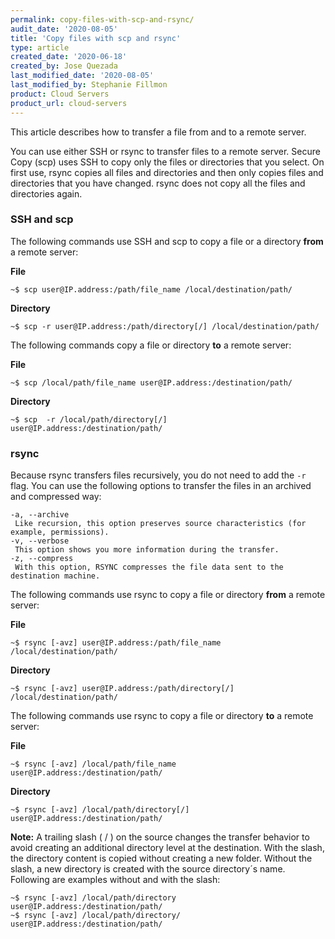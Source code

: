 ```yaml
---
permalink: copy-files-with-scp-and-rsync/
audit_date: '2020-08-05'
title: 'Copy files with scp and rsync'
type: article
created_date: '2020-06-18'
created_by: Jose Quezada
last_modified_date: '2020-08-05'
last_modified_by: Stephanie Fillmon
product: Cloud Servers
product_url: cloud-servers
---
```


This article describes how to transfer a file from and to a remote server.

You can use either SSH or rsync to transfer files to a remote server. Secure Copy
(scp) uses SSH to copy only the files or directories that you select. On first
use, rsync copies all files and directories and then only copies files and
directories that you have changed. rsync does not copy all the files and
directories again.

### SSH and scp

The following commands use SSH and scp to copy a file or a
directory **from** a remote server:

**File**

    ~$ scp user@IP.address:/path/file_name /local/destination/path/

**Directory**

    ~$ scp -r user@IP.address:/path/directory[/] /local/destination/path/

The following commands copy a file or directory **to** a remote server:

**File**

    ~$ scp /local/path/file_name user@IP.address:/destination/path/

**Directory**

    ~$ scp  -r /local/path/directory[/]  user@IP.address:/destination/path/


### rsync

Because rsync transfers files recursively, you do not need to add the `-r` flag. You 
can use the following options to transfer the files in an archived and compressed way:

    -a, --archive
	 Like recursion, this option preserves source characteristics (for example, permissions).
    -v, --verbose
	 This option shows you more information during the transfer.
    -z, --compress
	 With this option, RSYNC compresses the file data sent to the destination machine.

The following commands use rsync to copy a file or directory **from** a
remote server:

**File**
 
    ~$ rsync [-avz] user@IP.address:/path/file_name /local/destination/path/

**Directory**

    ~$ rsync [-avz] user@IP.address:/path/directory[/] /local/destination/path/

The following commands use rsync to copy a file or directory **to** a
remote server:

**File**

    ~$ rsync [-avz] /local/path/file_name user@IP.address:/destination/path/

**Directory**

    ~$ rsync [-avz] /local/path/directory[/]  user@IP.address:/destination/path/


**Note:** A  trailing  slash ( / ) on the source changes the transfer behavior
to avoid creating an additional directory level at the destination. With
the slash, the directory content is copied without creating a new
folder. Without the slash, a new directory is created with the source
directory´s name. Following are examples without and with the slash:
    
    ~$ rsync [-avz] /local/path/directory  user@IP.address:/destination/path/
    ~$ rsync [-avz] /local/path/directory/  user@IP.address:/destination/path/
